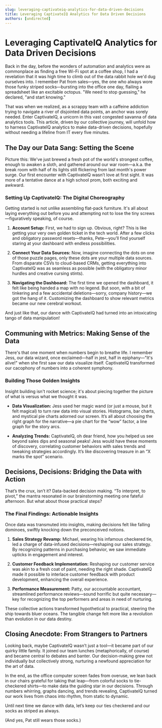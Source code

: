 ```yaml
---
slug: leveraging-captivateiq-analytics-for-data-driven-decisions
title: Leveraging CaptivateIQ Analytics for Data Driven Decisions
authors: [undirected]
---
```



# Leveraging CaptivateIQ Analytics for Data Driven Decisions

Back in the day, before the wonders of automation and analytics were as commonplace as finding a free Wi-Fi spot at a coffee shop, I had a revelation that it was high time to climb out of the data rabbit hole we'd dug ourselves into. I remember Pat from sales—yes, the one who always wore those funky striped socks—bursting into the office one day, flailing a spreadsheet like an excitable octopus. "We need to stop guessing," he declared, "and start knowing."

That was when we realized, as a scrappy team with a caffeine addiction trying to navigate a river of disjointed data points, an anchor was sorely needed. Enter CaptivateIQ, a unicorn in this vast congested savanna of data analytics tools. This article, driven by our collective journey, will unfold how to harness CaptivateIQ analytics to make data-driven decisions, hopefully without needing a lifeline from IT every five minutes.

## The Day our Data Sang: Setting the Scene

Picture this: We've just brewed a fresh pot of the world's strongest coffee, enough to awaken a sloth, and gathered around our war room—a.k.a. the break room with half of its lights still flickering from last month's power surge. Our first encounter with CaptivateIQ wasn’t love at first sight. It was more of a tentative dance at a high school prom, both exciting and awkward.

### Setting Up CaptivateIQ: The Digital Choreography

Getting started is not unlike assembling flat-pack furniture. It's all about laying everything out before you and attempting not to lose the tiny screws—figuratively speaking, of course.

1. **Account Setup:** First, we had to sign up. Obvious, right? This is like getting your very own golden ticket in the tech world. After a few clicks and obligatory password resets—thanks, Pete—you’ll find yourself staring at your dashboard with endless possibilities.
   
2. **Connect Your Data Sources:** Now, imagine connecting the dots on one of those puzzle pages, only these dots are your multiple data sources. From disparate CSVs to cloud-based CRMs, getting everything into CaptivateIQ was as seamless as possible (with the obligatory minor hurdles and creative cursing stints).

3. **Navigating the Dashboard:** The first time we opened the dashboard, it felt like being handed a map with no legend. But soon, with a bit of tinkering and a few accidental deletions—sorry, company history—we got the hang of it. Customizing the dashboard to show relevant metrics became our new cerebral workout.

And just like that, our dance with CaptivateIQ had turned into an intoxicating tango of data manipulation!

## Communing with Metrics: Making Sense of the Data

There's that one moment when numbers begin to breathe life. I remember Jess, our data wizard, once exclaimed—half in jest, half in epiphany—"It's alive!" when she first saw our data visualize itself. CaptivateIQ transformed our cacophony of numbers into a coherent symphony.

### Building Those Golden Insights

Insight building isn't rocket science; it's about piecing together the picture of what is versus what we thought it was.

- **Data Visualization:** Jess used her magic wand (or just a mouse, but it felt magical) to turn raw data into visual stories. Histograms, bar charts, and mystical pie charts adorned our screen. It’s all about choosing the right graph for the narrative—a pie chart for the “wow” factor, a line graph for the story arcs.

- **Analyzing Trends:** CaptivateIQ, oh dear friend, how you helped us see beyond sales dips and seasonal peaks! Jess would have these moments of discovery, correlating customer behaviors with sales trends and tweaking strategies accordingly. It’s like discovering treasure in an “X marks the spot” scenario.

## Decisions, Decisions: Bridging the Data with Action

That’s the crux, isn’t it? Data-backed decision making. “To interpret, to pivot,” the mantra resonated in our brainstorming meeting one fateful afternoon. But what about those practical steps?

### The Final Findings: Actionable Insights

Once data was transmuted into insights, making decisions felt like falling dominoes, swiftly knocking down the preconceived notions.

1. **Sales Strategy Revamp:** Michael, wearing his infamous checkered tie, led a charge of data-infused decisions—reshaping our sales strategy. By recognizing patterns in purchasing behavior, we saw immediate upticks in engagement and interest.

2. **Customer Feedback Implementation:** Reshaping our customer service was akin to a fresh coat of paint, needing the right shade. CaptivateIQ made it possible to interlace customer feedback with product development, enhancing the overall experience.

3. **Performance Measurement:** Patty, our accountable accountant, streamlined performance reviews—sound horrific but quite necessary—key for recognizing the top performers and areas in need of nurturing.

These collective actions transformed hypothetical to practical, steering the ship towards bluer oceans. The tangible change felt more like a revolution than evolution in our data destiny.

## Closing Anecdote: From Strangers to Partners

Looking back, maybe CaptivateIQ wasn’t just a tool—it became part of our quirky little family. It joined our team lunches (metaphorically, of course) and became central to debates and banter. Our decision-making grew not individually but collectively strong, nurturing a newfound appreciation for the art of data.

In the end, as the office computer screen fades from overuse, we lean back in our chairs grateful for taking that leap—from colorful socks to tie-checkered shirts—to make data the guiding star in our decisions. Through numbers whirring, graphs dancing, and trends revealing, CaptivateIQ turned our work lives from chaos into rhythm, from static to dynamic.

Until next time we dance with data, let’s keep our ties checkered and our socks as striped as always. 

(And yes, Pat still wears those socks.)